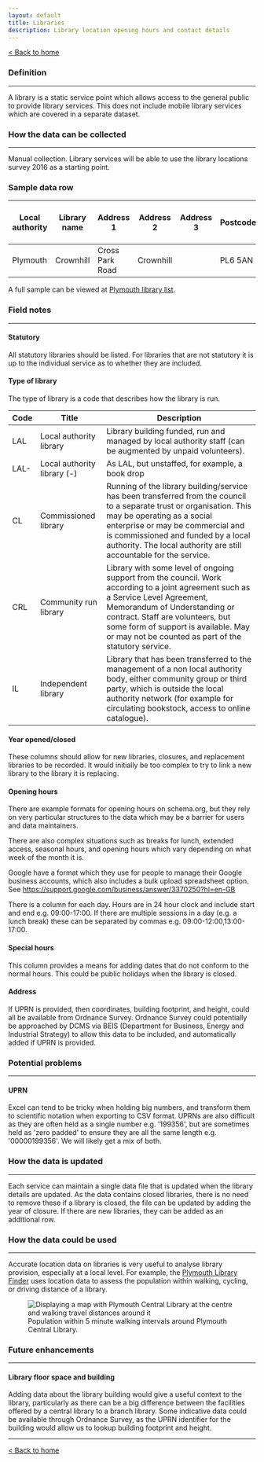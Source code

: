 ```yaml
---
layout: default
title: Libraries
description: Library location opening hours and contact details
---
```


[&lt; Back to home](./)

### Definition

---

A library is a static service point which allows access to the general public to provide library services. This does not include mobile library services which are covered in a separate dataset.

### How the data can be collected

---

Manual collection. Library services will be able to use the library locations survey 2016 as a starting point.

### Sample data row

| Local authority | Library name | Address 1 | Address 2 | Address 3 | Postcode | Unique Property Reference Number | Statutory | Type of Library | Year opened | Year closed | Monday hours | Tuesday hours | Wednesday hours | Thursday hours | Friday hours | Saturday hours | Sunday hours | Special hours | Colocated | Colocated with | Notes | URL | Email address |
| ------------ | ------------ | ------------ | ------------ | ------------ | ------------ | ------------ | ------------ | ------------ | ------------ | ------------ | ------------ | ------------ | ------------ | ------------ | ------------ | ------------ | ------------ | ------------ | ------------ | ------------ | ------------ | ------------ | ------------ |
| Plymouth  | Crownhill | Cross Park Road | Crownhill | | PL6 5AN | 100041062012 | Yes | LAL | 1991 | | 08:30-18:00| 08:30-18:00 | 08:30-18:00 | 08.30-20:00 | 08:30-18:00 | 09:00-17:00 | | | No | | | https://www.plymouth.gov.uk/libraries/findlibraryandopeninghours/crownhilllibrary | library@plymouth.gov.uk

A full sample can be viewed at [Plymouth library list](https://github.com/LibrariesHacked/schema-librarydata/blob/master/data/libraries_plymouth.csv).


### Field notes

---

#### Statutory

All statutory libraries should be listed. For libraries that are not statutory it is up to the individual service as to whether they are included.

#### Type of library

The type of library is a code that describes how the library is run.

| Code | Title | Description | 
| ------------ | ------------ | ------------ |
| LAL | Local authority library | Library building funded, run and managed by local authority staff (can be augmented by unpaid volunteers). |
| LAL- | Local authority library (-) | As LAL, but unstaffed, for example, a book drop |
| CL | Commissioned library | Running of the library building/service has been transferred from the council to a separate trust or organisation. This may be operating as a social enterprise or may be commercial and is commissioned and funded by a local authority. The local authority are still accountable for the service.|
| CRL | Community run library | Library with some level of ongoing support from the council. Work according to a joint agreement such as a Service Level Agreement, Memorandum of Understanding or contract. Staff are volunteers, but some form of support is available. May or may not be counted as part of the statutory service. |
| IL | Independent library | Library that has been transferred to the management of a non local authority body, either community group or third party, which is outside the local authority network (for example for circulating bookstock, access to online catalogue). |

#### Year opened/closed

These columns should allow for new libraries, closures, and replacement libraries to be recorded. It would initially be too complex to try to link a new library to the library it is replacing.

#### Opening hours

There are example formats for opening hours on schema.org, but they rely on very particular structures to the data which may be a barrier for users and data maintainers.

There are also complex situations such as breaks for lunch, extended access, seasonal hours, and opening hours which vary depending on what week of the month it is.

Google have a format which they use for people to manage their Google business accounts, which also includes a bulk upload spreadsheet option. See https://support.google.com/business/answer/3370250?hl=en-GB 

There is a column for each day. Hours are in 24 hour clock and include start and end e.g. 09:00-17:00. If there are multiple sessions in a day (e.g. a lunch break) these can be separated by commas e.g. 09:00-12:00,13:00-17:00.

#### Special hours

This column provides a means for adding dates that do not conform to the normal hours. This could be public holidays when the library is closed.

#### Address

If UPRN is provided, then coordinates, building footprint, and height, could all be available from Ordnance Survey. Ordnance Survey could potentially be approached by DCMS via BEIS (Department for Business, Energy and Industrial Strategy) to allow this data to be included, and automatically added if UPRN is provided.

### Potential problems

---

#### UPRN 

Excel can tend to be tricky when holding big numbers, and transform them to scientific notation when exporting to CSV format. UPRNs are also difficult as they are often held as a single number e.g. '199356', but are sometimes held as 'zero padded' to ensure they are all the same length e.g. '00000199356'. We will likely get a mix of both.

### How the data is updated

---

Each service can maintain a single data file that is updated when the library details are updated. As the data contains closed libraries, there is no need to remove these if a library is closed, the file can be updated by adding the year of closure. If there are new libraries, they can be added as an additional row.

### How the data could be used

---

Accurate location data on libraries is very useful to analyse library provision, especially at a local level. For example, the [Plymouth Library Finder](https://plymouth.librarydata.uk) uses location data to assess the population within walking, cycling, or driving distance of a library.

<figure>
    <img src="{{site.url}}/images/libraries_plymouth.png" alt="Displaying a map with Plymouth Central Library at the centre and walking travel distances around it"/>
    <figcaption>Population within 5 minute walking intervals around Plymouth Central Library.</figcaption>
</figure>

### Future enhancements

---

#### Library floor space and building

Adding data about the library building would give a useful context to the library, particularly as there can be a big difference between the facilities offered by a central library to a branch library. Some indicative data could be available through Ordnance Survey, as the UPRN identifier for the building would allow us to lookup building footprint and height.

---

[&lt; Back to home](./)
